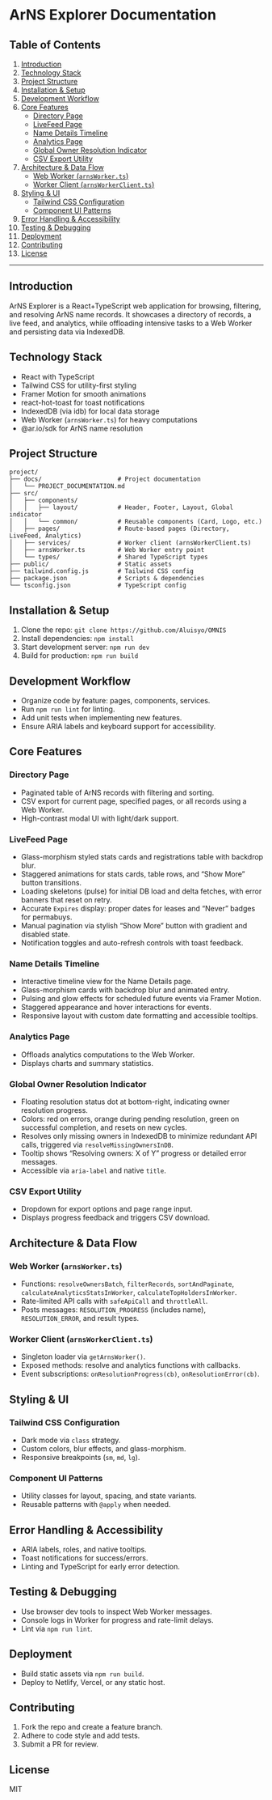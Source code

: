 # ArNS Explorer Documentation

## Table of Contents
1. [Introduction](#introduction)
2. [Technology Stack](#technology-stack)
3. [Project Structure](#project-structure)
4. [Installation & Setup](#installation--setup)
5. [Development Workflow](#development-workflow)
6. [Core Features](#core-features)
   - [Directory Page](#directory-page)
   - [LiveFeed Page](#livefeed-page)
   - [Name Details Timeline](#name-details-timeline)
   - [Analytics Page](#analytics-page)
   - [Global Owner Resolution Indicator](#global-owner-resolution-indicator)
   - [CSV Export Utility](#csv-export-utility)
7. [Architecture & Data Flow](#architecture--data-flow)
   - [Web Worker (`arnsWorker.ts`)](#web-worker-arnsworkerts)
   - [Worker Client (`arnsWorkerClient.ts`)](#worker-client-arnsworkerclientts)
8. [Styling & UI](#styling--ui)
   - [Tailwind CSS Configuration](#tailwind-css-configuration)
   - [Component UI Patterns](#component-ui-patterns)
9. [Error Handling & Accessibility](#error-handling--accessibility)
10. [Testing & Debugging](#testing--debugging)
11. [Deployment](#deployment)
12. [Contributing](#contributing)
13. [License](#license)

---

## Introduction
ArNS Explorer is a React+TypeScript web application for browsing, filtering, and resolving ArNS name records. It showcases a directory of records, a live feed, and analytics, while offloading intensive tasks to a Web Worker and persisting data via IndexedDB.

## Technology Stack
- React with TypeScript
- Tailwind CSS for utility-first styling
- Framer Motion for smooth animations
- react-hot-toast for toast notifications
- IndexedDB (via idb) for local data storage
- Web Worker (`arnsWorker.ts`) for heavy computations
- @ar.io/sdk for ArNS name resolution

## Project Structure
```
project/
├── docs/                     # Project documentation
│   └── PROJECT_DOCUMENTATION.md
├── src/
│   ├── components/
│   │   ├── layout/           # Header, Footer, Layout, Global indicator
│   │   └── common/           # Reusable components (Card, Logo, etc.)
│   ├── pages/                # Route-based pages (Directory, LiveFeed, Analytics)
│   ├── services/             # Worker client (arnsWorkerClient.ts)
│   ├── arnsWorker.ts         # Web Worker entry point
│   └── types/                # Shared TypeScript types
├── public/                   # Static assets
├── tailwind.config.js        # Tailwind CSS config
├── package.json              # Scripts & dependencies
└── tsconfig.json             # TypeScript config
```

## Installation & Setup
1. Clone the repo: `git clone https://github.com/Aluisyo/OMNIS`
2. Install dependencies: `npm install`
3. Start development server: `npm run dev`
4. Build for production: `npm run build`

## Development Workflow
- Organize code by feature: pages, components, services.
- Run `npm run lint` for linting.
- Add unit tests when implementing new features.
- Ensure ARIA labels and keyboard support for accessibility.

## Core Features

### Directory Page
- Paginated table of ArNS records with filtering and sorting.
- CSV export for current page, specified pages, or all records using a Web Worker.
- High-contrast modal UI with light/dark support.

### LiveFeed Page
- Glass-morphism styled stats cards and registrations table with backdrop blur.
- Staggered animations for stats cards, table rows, and “Show More” button transitions.
- Loading skeletons (pulse) for initial DB load and delta fetches, with error banners that reset on retry.
- Accurate `Expires` display: proper dates for leases and “Never” badges for permabuys.
- Manual pagination via stylish “Show More” button with gradient and disabled state.
- Notification toggles and auto-refresh controls with toast feedback.

### Name Details Timeline
- Interactive timeline view for the Name Details page.
- Glass-morphism cards with backdrop blur and animated entry.
- Pulsing and glow effects for scheduled future events via Framer Motion.
- Staggered appearance and hover interactions for events.
- Responsive layout with custom date formatting and accessible tooltips.

### Analytics Page
- Offloads analytics computations to the Web Worker.
- Displays charts and summary statistics.

### Global Owner Resolution Indicator
- Floating resolution status dot at bottom-right, indicating owner resolution progress.
- Colors: red on errors, orange during pending resolution, green on successful completion, and resets on new cycles.
- Resolves only missing owners in IndexedDB to minimize redundant API calls, triggered via `resolveMissingOwnersInDB`.
- Tooltip shows “Resolving owners: X of Y” progress or detailed error messages.
- Accessible via `aria-label` and native `title`.

### CSV Export Utility
- Dropdown for export options and page range input.
- Displays progress feedback and triggers CSV download.

## Architecture & Data Flow

### Web Worker (`arnsWorker.ts`)
- Functions: `resolveOwnersBatch`, `filterRecords`, `sortAndPaginate`, `calculateAnalyticsStatsInWorker`, `calculateTopHoldersInWorker`.
- Rate-limited API calls with `safeApiCall` and `throttleAll`.
- Posts messages: `RESOLUTION_PROGRESS` (includes name), `RESOLUTION_ERROR`, and result types.

### Worker Client (`arnsWorkerClient.ts`)
- Singleton loader via `getArnsWorker()`.
- Exposed methods: resolve and analytics functions with callbacks.
- Event subscriptions: `onResolutionProgress(cb)`, `onResolutionError(cb)`.

## Styling & UI

### Tailwind CSS Configuration
- Dark mode via `class` strategy.
- Custom colors, blur effects, and glass-morphism.
- Responsive breakpoints (`sm`, `md`, `lg`).

### Component UI Patterns
- Utility classes for layout, spacing, and state variants.
- Reusable patterns with `@apply` when needed.

## Error Handling & Accessibility
- ARIA labels, roles, and native tooltips.
- Toast notifications for success/errors.
- Linting and TypeScript for early error detection.

## Testing & Debugging
- Use browser dev tools to inspect Web Worker messages.
- Console logs in Worker for progress and rate-limit delays.
- Lint via `npm run lint`.

## Deployment
- Build static assets via `npm run build`.
- Deploy to Netlify, Vercel, or any static host.

## Contributing
1. Fork the repo and create a feature branch.
2. Adhere to code style and add tests.
3. Submit a PR for review.

## License
MIT 
